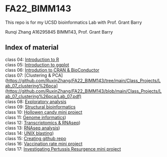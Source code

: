 # FA22_BIMM143
This repo is for my UCSD bioinformatics Lab with Prof. Grant Barry

Runqi Zhang
A16295845
BIMM143, Prof. Grant Barry

## Index of material

class 04: [Introduction to R](https://github.com/RuxinZhang/FA22_BIMM143/blob/main/Class_Projects/Lab_04_intro_to_R/BIMM143_Lab4_Introduction_to_R.pdf)
<br>
class 05: [Introduction to ggplot](https://github.com/RuxinZhang/FA22_BIMM143/blob/main/Class_Projects/Lab_05_ggplot/class_05.pdf)
<br>
class 06: [Introdution to CRAN & BioConductor](https://github.com/RuxinZhang/FA22_BIMM143/blob/main/Class_Projects/Lab_06_intro_to_CRAN%26BioConductor/Class_06.pdf)
<br>
class 07: [Clustering & PCA](https://github.com/RuxinZhang/FA22_BIMM143/tree/main/Class_Projects/Lab_07_clustering%26pca](https://github.com/RuxinZhang/FA22_BIMM143/blob/main/Class_Projects/Lab_07_clustering%26pca/Lab_07.pdf)
<br>
class 08: [Exploratory analysis](https://github.com/RuxinZhang/FA22_BIMM143/blob/main/Class_Projects/Lab_08_exploratory_analysis/Lab_08.pdf)
<br>
class 09: [Structural bioinformatics](https://github.com/RuxinZhang/FA22_BIMM143/blob/main/Class_Projects/Lab_09_structural_bioinformatics/lab_09.pdf)
<br>
class 10: [Hollowen candy mini project](https://github.com/RuxinZhang/FA22_BIMM143/blob/main/Class_Projects/Lab_10_holloween_candy/lab_10_Holloween.pdf)
<br>
class 11: [Genome informatics](https://github.com/RuxinZhang/FA22_BIMM143/blob/main/Class_Projects/Lab_11_genome_informatics/Lab_11.pdf))
<br>
class 12: [Transcriptomics & RNAseq](https://github.com/RuxinZhang/FA22_BIMM143/blob/main/Class_Projects/Lab_12_transcriptomics%26RNAseq/Lab_12.pdf))
<br>
class 13: [RNAseq analysis](https://github.com/RuxinZhang/FA22_BIMM143/blob/main/Class_Projects/Lab_13_RNAseq_analysis/Lab_13.pdf))
<br>
class 14: [UNIX blasting](https://github.com/RuxinZhang/FA22_BIMM143/blob/main/Class_Projects/Lab_14_UNIX_blasting/Class_14/Lab14.pdf))
<br>
class 15: [Creating github repo](https://github.com/RuxinZhang/FA22_BIMM143)
<br>
class 16: [Vaccination rate mini project](https://github.com/RuxinZhang/FA22_BIMM143/blob/main/Class_Projects/Lab_16_vaccination_rate/Lab_16/Lab_16.pdf)
<br>
class 17: [Investigating Pertussis Resurgence mini project](https://github.com/RuxinZhang/FA22_BIMM143/blob/main/Class_Projects/Lab_17_Investigating_Pertussis_Resurgence/Lab_17/Lab_17.pdf)
